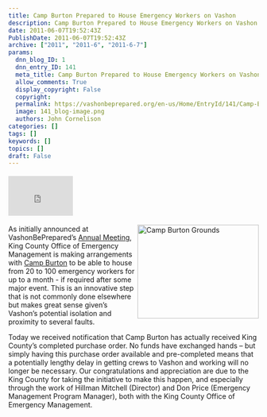 ```yaml
---
title: Camp Burton Prepared to House Emergency Workers on Vashon
description: Camp Burton Prepared to House Emergency Workers on Vashon
date: 2011-06-07T19:52:43Z
PublishDate: 2011-06-07T19:52:43Z
archive: ["2011", "2011-6", "2011-6-7"]
params:
  dnn_blog_ID: 1
  dnn_entry_ID: 141
  meta_title: Camp Burton Prepared to House Emergency Workers on Vashon
  allow_comments: True
  display_copyright: False
  copyright:
  permalink: https://vashonbeprepared.org/en-us/Home/EntryId/141/Camp-Burton-Prepared-to-House-Emergency-Workers-on-Vashon
  image: 141_blog-image.png
  authors: John Cornelison
categories: []
tags: []
keywords: []
topics: []
draft: False
---
```


<div class="wlWriterHeaderFooter" style="float:none; margin:0px; padding:4px 0px 4px 0px;"><iframe src="http://www.facebook.com/widgets/like.php?href=http://vashoneoc.org/Blogs/VashonPreparedness/tabid/164/EntryId/141/Camp-Burton-Prepared-to-House-Emergency-Workers-on-Vashon.aspx" scrolling="no" frameborder="0" style="border:none; width:130px; height:80px"></iframe></div><p><a href="./images/141/Windows-Live-Writer-Camp-Burton-Receives-Purchase-Order-From_A385-image_2.png"><img style="background-image: none; border-bottom: 0px; border-left: 0px; margin: 0px 0px 5px 5px; padding-left: 0px; padding-right: 0px; display: inline; float: right; border-top: 0px; border-right: 0px; padding-top: 0px" title="Camp Burton Grounds" border="0" alt="Camp Burton Grounds" align="right" src="./images/141/Windows-Live-Writer-Camp-Burton-Receives-Purchase-Order-From_A385-image_thumb.png" width="244" height="189" /></a>As initially announced at VashonBePrepared’s <a href="/Blogs/JohnsVashonDisasterPreparednessBlog/tabid/164/EntryId/96/Tom-Miner-presents-blunt-message-to-sell-out-crowd-for-VashonBePrepared-2011-Annual-Meeting.aspx" target="_blank">Annual Meeting</a>, King County Office of Emergency Management is making arrangements with <a href="http://www.campburton.com/" target="_blank">Camp Burton</a> to be able to house from 20 to 100 emergency workers for up to a month - if required after some major event. This is an innovative step that is not commonly done elsewhere but makes great sense given’s Vashon’s potential isolation and proximity to several faults.</p>  <p>Today we received notification that Camp Burton has actually received King County’s completed purchase order. No funds have exchanged hands – but simply having this purchase order available and pre-completed means that a potentially lengthy delay in getting crews to Vashon and working will no longer be necessary. Our congratulations and appreciation are due to the King County for taking the initiative to make this happen, and especially through the work of Hillman Mitchell (Director) and Don Price (Emergency Management Program Manager), both with the King County Office of Emergency Management.</p>
